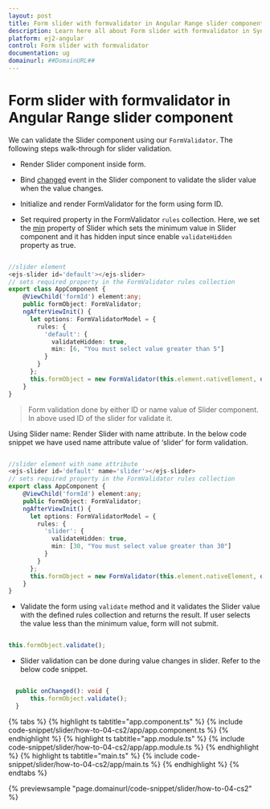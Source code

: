 ```yaml
---
layout: post
title: Form slider with formvalidator in Angular Range slider component | Syncfusion
description: Learn here all about Form slider with formvalidator in Syncfusion Angular Range slider component of Syncfusion Essential JS 2 and more.
platform: ej2-angular
control: Form slider with formvalidator 
documentation: ug
domainurl: ##DomainURL##
---
```


# Form slider with formvalidator in Angular Range slider component

We can validate the Slider component using our `FormValidator`. The following steps walk-through
for slider validation.

* Render Slider component inside form.

* Bind [changed](https://ej2.syncfusion.com/angular/documentation/slider/api-sliderComponent.html#changed)
event in the Slider component to validate the slider value when the value changes.

* Initialize and render FormValidator for the form using form ID.

* Set required property in the FormValidator `rules` collection.
Here, we set the
[min](https://ej2.syncfusion.com/angular/documentation/slider/api-sliderComponent.html#min)
property of Slider which sets the minimum value in Slider component and it has hidden
input since enable `validateHidden` property as true.

```typescript

//slider element
<ejs-slider id='default'></ejs-slider>
// sets required property in the FormValidator rules collection
export class AppComponent {
    @ViewChild('formId') element:any;
    public formObject: FormValidator;
    ngAfterViewInit() {
      let options: FormValidatorModel = {
        rules: {
          'default': {
            validateHidden: true,
            min: [6, "You must select value greater than 5"]
          }
        }
      };
      this.formObject = new FormValidator(this.element.nativeElement, options);
    }
}

```

> Form validation done by either ID or name value of Slider component. In above used ID of the
slider for validate it.

Using Slider name: Render Slider with name attribute. In the below code snippet we have used name
attribute value of ‘slider’ for form validation.

```typescript

//slider element with name attribute
<ejs-slider id='default' name='slider'></ejs-slider>
// sets required property in the FormValidator rules collection
export class AppComponent {
    @ViewChild('formId') element:any;
    public formObject: FormValidator;
    ngAfterViewInit() {
      let options: FormValidatorModel = {
        rules: {
          'slider': {
            validateHidden: true,
            min: [30, "You must select value greater than 30"]
          }
        }
      };
      this.formObject = new FormValidator(this.element.nativeElement, options);
    }
}

```

* Validate the form using `validate` method and it validates the Slider value with the defined
rules collection and returns the result.
If user selects the value less than the minimum value, form will not submit.

```typescript

this.formObject.validate();

```

* Slider validation can be done during value changes in slider. Refer to the below code snippet.

```typescript

  public onChanged(): void {
      this.formObject.validate();
  }

```

{% tabs %}
{% highlight ts tabtitle="app.component.ts" %}
{% include code-snippet/slider/how-to-04-cs2/app/app.component.ts %}
{% endhighlight %}
{% highlight ts tabtitle="app.module.ts" %}
{% include code-snippet/slider/how-to-04-cs2/app/app.module.ts %}
{% endhighlight %}
{% highlight ts tabtitle="main.ts" %}
{% include code-snippet/slider/how-to-04-cs2/app/main.ts %}
{% endhighlight %}
{% endtabs %}
  
{% previewsample "page.domainurl/code-snippet/slider/how-to-04-cs2" %}
